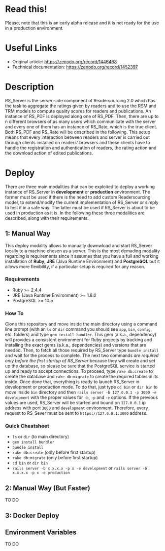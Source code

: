 <h1>Read this!</h1>

Please, note that this is an early alpha release and it is not ready for the use in a production environment.

<h1>Useful Links</h1>

- Original article: https://zenodo.org/record/1446468
- Technical documentation: https://zenodo.org/record/1452397

<h1>Description</h1>

RS_Server is the server-side component of Readersourcing 2.0 which has the task to aggregate the ratings given by readers and to use the RSM and TRM models to compute quality scores for readers and publications. An instance of RS_PDF is deployed along one of RS_PDF. Then, there are up to n different browsers of as many users which communicate with the server and every one of them has an instance of RS_Rate, which is the true client. Both RS_PDF and RS_Rate will be described in the following. This setup means that every interaction between readers and server is carried out through clients installed on readers' browsers and these clients have to handle the registration and authentication of readers, the rating action and the download action of edited publications.

<h1>Deploy</h1>

There are three main modalities that can be exploited to deploy a working instance of RS_Server in **development** or **production** environment. The former must be used if there is the need to add custom Readersourcing model, to extend/modify the current implementation of RS_Server or simply to test it in a safe way. The latter must be used if RS_Server is about to be used in production as it is. In the following these three modalities are described, along with their requirements. 

<h2>1: Manual Way</h2>

This deploy modality allows to manually downwload and start RS_Server locally to a machine chosen as a server. This is the most demading modality regarding is requirements since it assumes that you have a full and working installation of **Ruby**, **JRE** (Java Runtime Environment) and **PostgreSQL** but it allows more flexibility, if a particular setup is required for any reason.

<h3>Requirements</h3>

 - Ruby >= 2.4.4
 - JRE (Java Runtime Environment) >= 1.8.0
 - PostgreSQL >= 10.5
 
 <h3>How To</h3>

Clone this repository and move inside the main directory using a command line prompt (with an ```ls``` or ```dir``` command you should see ```app```, ```bin```, ```config```, etc. folders) and type ```gem install bundler```. This gem (a.k.a., dependency) will provides a consistent environment for Ruby projects by tracking and installing the exact gems (a.k.a., dependencies) and versions that are needed. Then, to fetch all those required by RS_Server type ```bundle install``` and wait for the process to complete. The next two commands _are required only before the first startup of RS_Server_  because they will create and set up the database, so please be sure that the  PostgreSQL service is started up and ready to accept connections. To proceed, type ```rake db:create``` to create the database and ```rake db:migrate``` to create the required tables in its inside. Once done that, everything is ready to launch RS_Server in development or production mode. To do that, just type ```cd bin``` or ```dir bin``` to move inside ```bin``` directory and then ```rails server -b 127.0.0.1 -p 3000 -e development``` with the proper values for ```-b```, ```-p``` and ```-e``` options. If the previous values are used, RS_Server will be started and bound on ```127.0.0.1``` ip address with port ```3000``` and ```development``` environment. Therefore, every request to RS_Sever must be sent to ```https://127.0.0.1:3000``` address.  

<h3>Quick Cheatsheet</h3>

- ```ls``` or ```dir``` (to main directory)
- ```gem install bundler```
- ```bundle install```
- ```rake db:create``` (only before first startup)
- ```rake db:migrate``` (only before first startup)
- ```cd bin``` or ```dir bin```
- ```rails server -b x.x.x.x -p x -e development``` or ```rails server -b x.x.x.x -p x -e production```

<h2>2: Manual Way (But Faster)</h2>

TO DO

<h2>3: Docker Deploy</h2>

<h2>Environment Variables</h2>

TO DO 
 
 

